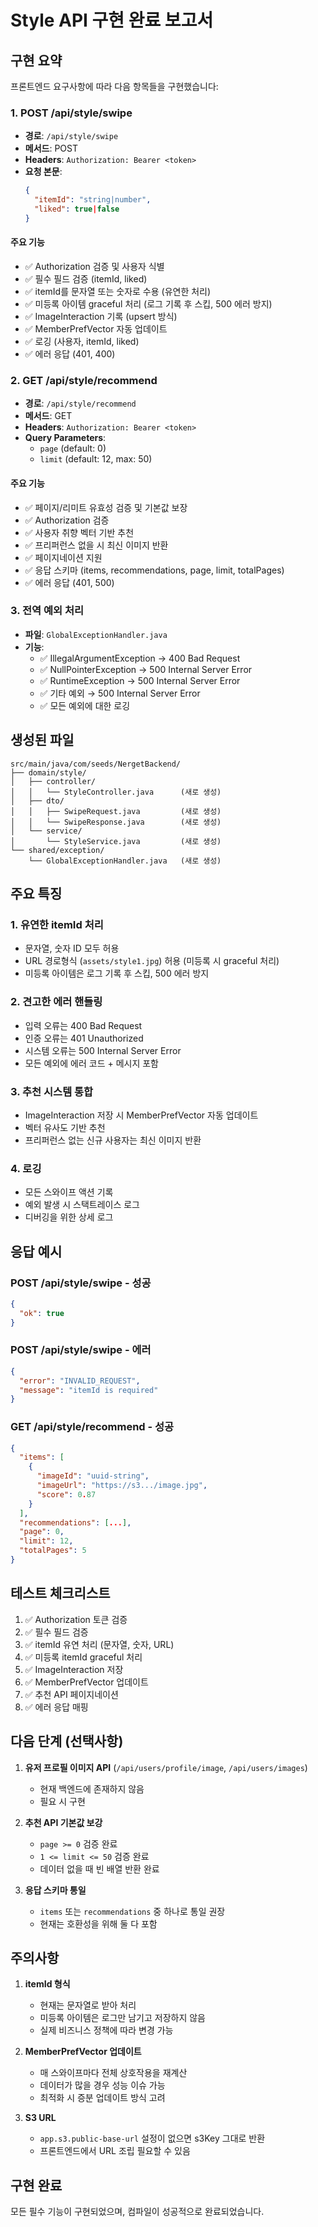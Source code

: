 # Style API 구현 완료 보고서

## 구현 요약

프론트엔드 요구사항에 따라 다음 항목들을 구현했습니다:

### 1. POST /api/style/swipe

- **경로**: `/api/style/swipe`
- **메서드**: POST
- **Headers**: `Authorization: Bearer <token>`
- **요청 본문**:
  ```json
  {
    "itemId": "string|number",
    "liked": true|false
  }
  ```

#### 주요 기능

- ✅ Authorization 검증 및 사용자 식별
- ✅ 필수 필드 검증 (itemId, liked)
- ✅ itemId를 문자열 또는 숫자로 수용 (유연한 처리)
- ✅ 미등록 아이템 graceful 처리 (로그 기록 후 스킵, 500 에러 방지)
- ✅ ImageInteraction 기록 (upsert 방식)
- ✅ MemberPrefVector 자동 업데이트
- ✅ 로깅 (사용자, itemId, liked)
- ✅ 에러 응답 (401, 400)

### 2. GET /api/style/recommend

- **경로**: `/api/style/recommend`
- **메서드**: GET
- **Headers**: `Authorization: Bearer <token>`
- **Query Parameters**:
  - `page` (default: 0)
  - `limit` (default: 12, max: 50)

#### 주요 기능

- ✅ 페이지/리미트 유효성 검증 및 기본값 보장
- ✅ Authorization 검증
- ✅ 사용자 취향 벡터 기반 추천
- ✅ 프리퍼런스 없을 시 최신 이미지 반환
- ✅ 페이지네이션 지원
- ✅ 응답 스키마 (items, recommendations, page, limit, totalPages)
- ✅ 에러 응답 (401, 500)

### 3. 전역 예외 처리

- **파일**: `GlobalExceptionHandler.java`
- **기능**:
  - ✅ IllegalArgumentException → 400 Bad Request
  - ✅ NullPointerException → 500 Internal Server Error
  - ✅ RuntimeException → 500 Internal Server Error
  - ✅ 기타 예외 → 500 Internal Server Error
  - ✅ 모든 예외에 대한 로깅

## 생성된 파일

```
src/main/java/com/seeds/NergetBackend/
├── domain/style/
│   ├── controller/
│   │   └── StyleController.java      (새로 생성)
│   ├── dto/
│   │   ├── SwipeRequest.java         (새로 생성)
│   │   └── SwipeResponse.java        (새로 생성)
│   └── service/
│       └── StyleService.java         (새로 생성)
└── shared/exception/
    └── GlobalExceptionHandler.java   (새로 생성)
```

## 주요 특징

### 1. 유연한 itemId 처리

- 문자열, 숫자 ID 모두 허용
- URL 경로형식 (`assets/style1.jpg`) 허용 (미등록 시 graceful 처리)
- 미등록 아이템은 로그 기록 후 스킵, 500 에러 방지

### 2. 견고한 에러 핸들링

- 입력 오류는 400 Bad Request
- 인증 오류는 401 Unauthorized
- 시스템 오류는 500 Internal Server Error
- 모든 예외에 에러 코드 + 메시지 포함

### 3. 추천 시스템 통합

- ImageInteraction 저장 시 MemberPrefVector 자동 업데이트
- 벡터 유사도 기반 추천
- 프리퍼런스 없는 신규 사용자는 최신 이미지 반환

### 4. 로깅

- 모든 스와이프 액션 기록
- 예외 발생 시 스택트레이스 로그
- 디버깅을 위한 상세 로그

## 응답 예시

### POST /api/style/swipe - 성공

```json
{
  "ok": true
}
```

### POST /api/style/swipe - 에러

```json
{
  "error": "INVALID_REQUEST",
  "message": "itemId is required"
}
```

### GET /api/style/recommend - 성공

```json
{
  "items": [
    {
      "imageId": "uuid-string",
      "imageUrl": "https://s3.../image.jpg",
      "score": 0.87
    }
  ],
  "recommendations": [...],
  "page": 0,
  "limit": 12,
  "totalPages": 5
}
```

## 테스트 체크리스트

1. ✅ Authorization 토큰 검증
2. ✅ 필수 필드 검증
3. ✅ itemId 유연 처리 (문자열, 숫자, URL)
4. ✅ 미등록 itemId graceful 처리
5. ✅ ImageInteraction 저장
6. ✅ MemberPrefVector 업데이트
7. ✅ 추천 API 페이지네이션
8. ✅ 에러 응답 매핑

## 다음 단계 (선택사항)

1. **유저 프로필 이미지 API** (`/api/users/profile/image`, `/api/users/images`)

   - 현재 백엔드에 존재하지 않음
   - 필요 시 구현

2. **추천 API 기본값 보강**

   - `page >= 0` 검증 완료
   - `1 <= limit <= 50` 검증 완료
   - 데이터 없을 때 빈 배열 반환 완료

3. **응답 스키마 통일**
   - `items` 또는 `recommendations` 중 하나로 통일 권장
   - 현재는 호환성을 위해 둘 다 포함

## 주의사항

1. **itemId 형식**

   - 현재는 문자열로 받아 처리
   - 미등록 아이템은 로그만 남기고 저장하지 않음
   - 실제 비즈니스 정책에 따라 변경 가능

2. **MemberPrefVector 업데이트**

   - 매 스와이프마다 전체 상호작용을 재계산
   - 데이터가 많을 경우 성능 이슈 가능
   - 최적화 시 증분 업데이트 방식 고려

3. **S3 URL**
   - `app.s3.public-base-url` 설정이 없으면 s3Key 그대로 반환
   - 프론트엔드에서 URL 조립 필요할 수 있음

## 구현 완료

모든 필수 기능이 구현되었으며, 컴파일이 성공적으로 완료되었습니다.

